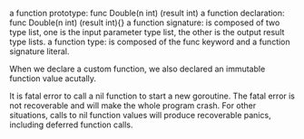 a function prototype: func Double(n int) (result int)
a function declaration: func Double(n int) (result int){}
a function signature: is composed of two type list, one is the input parameter type list, the other is the output result type lists.
a function type: is composed of the func keyword and a function signature literal.

When we declare a custom function, we also declared an immutable function value acutally.

It is fatal error to call a nil function to start a new goroutine. The fatal error is not recoverable and will make the whole program crash.
For other situations, calls to nil function values will produce recoverable panics, including deferred function calls.
